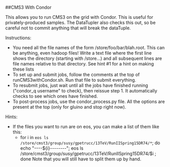 ##CMS3 With Condor

This allows you to run CMS3 on the grid with Condor.  This is useful for privately-produced samples.  The DataTupler also checks this out, so be careful not to commit anything that will break the dataTuple.

Instructions:
  - You need all the file names of the form /store/foo/bar/blah.root.  This can be anything, even hadoop files!  Write a text file where the first line shows the directory (starting with /store...) and all subsequent lines are file names relative to that directory.  See hint #1 for a hint on making these lists
  - To set up and submit jobs, follow the comments at the top of runCMS3withCondor.sh.  Run that file to submit everything.
  - To resubmit jobs, just wait until all the jobs have finished running ("condor_q username" to check), then reissue step 1.  It automatically checks to see which ones have finished.  
  - To post-process jobs, use the condor_process.py file.  All the options are present at the top (only for gluino and stop right now).

Hints:
  - If the files you want to run are on eos, you can make a list of them like this:
    - for i in `eos ls /store/cmst3/group/susy/gpetrucc/13TeV/RunIISpring15DR74/*`; do echo "----${i}--------"; eos ls /store/cmst3/group/susy/gpetrucc/13TeV/RunIISpring15DR74/$i ; done 
    Note that you will still have to split them up by hand.  
